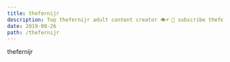 ```yaml
---
title: thefernijr
description: Top thefernijr adult content creator 👁♐️ 👑 subscribe thefernijr to my porn site below IG thefernijr
date: 2019-08-26
path: /thefernijr
---
```


thefernijr